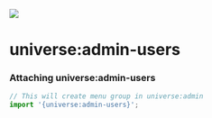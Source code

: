 <a href="http://unicms.io"><img src="http://unicms.io/banners/standalone.png" /></a>

# universe:admin-users

### Attaching universe:admin-users
```js
// This will create menu group in universe:admin
import '{universe:admin-users}';
```
